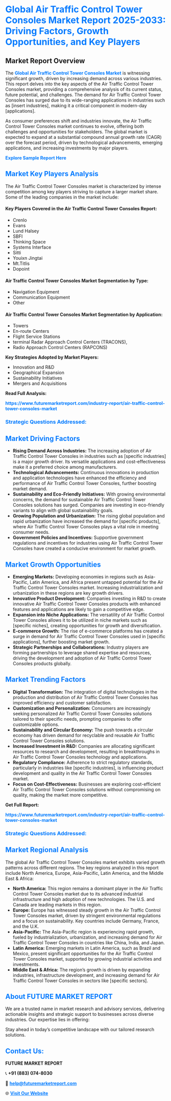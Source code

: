 <h1 style="color: #007BFF;">Global Air Traffic Control Tower Consoles Market Report 2025-2033: Driving Factors, Growth Opportunities, and Key Players</h1>

<section id="overview">
<h2>Market Report Overview</h2>
<p>The <a href="https://www.futuremarketreport.com/industry-report/air-traffic-control-tower-consoles-market" style="color: #007BFF; text-decoration: none;"><strong>Global Air Traffic Control Tower Consoles Market</strong></a> is witnessing significant growth, driven by increasing demand across various industries. This report delves into the key aspects of the Air Traffic Control Tower Consoles market, providing a comprehensive analysis of its current status, future potential, and challenges. The demand for Air Traffic Control Tower Consoles has surged due to its wide-ranging applications in industries such as [insert industries], making it a critical component in modern-day [applications].</p>
<p>As consumer preferences shift and industries innovate, the Air Traffic Control Tower Consoles market continues to evolve, offering both challenges and opportunities for stakeholders. The global market is expected to expand at a substantial compound annual growth rate (CAGR) over the forecast period, driven by technological advancements, emerging applications, and increasing investments by major players.</p>
</section>

<section id="overview">
<p><a href="https://www.futuremarketreport.com/request-sample/reportId=58816" style="color: #007BFF; text-decoration: none;"><strong>Explore Sample Report Here</strong></a></p>
</section>

<section id="key-players">
<h2 style="color: #007BFF;">Market Key Players Analysis</h2>
<p>The Air Traffic Control Tower Consoles market is characterized by intense competition among key players striving to capture a larger market share. Some of the leading companies in the market include:</p>
<h4>Key Players Covered in the Air Traffic Control Tower Consoles Report:</h4>
<ul><li>Crenlo</li><li>Evans</li><li>Lund Halsey</li><li>SBFI</li><li>Thinking Space</li><li>Systems Interface</li><li>Sitti</li><li>Youixn Jingtai</li><li>Mt.Titlis</li><li>Dopoint</li></ul>
<h4>Air Traffic Control Tower Consoles Market Segmentation by Type:</h4>
<ul><li>Navigation Equipment</li><li>Communication Equipment</li><li>Other</li></ul>

<h4>Air Traffic Control Tower Consoles Market Segmentation by Application:</h4>
<ul><li>Towers</li><li>En-route Centers</li><li>Flight Service Stations</li><li>terminal Radar Approach Control Centers (TRACONS),</li><li>Radio Approach Control Centers (RAPCONS)</li></ul>
<p><strong>Key Strategies Adopted by Market Players:</strong></p>
<ul>
<li>Innovation and R&D</li>
<li>Geographical Expansion</li>
<li>Sustainability Initiatives</li>
<li>Mergers and Acquisitions</li>
</ul>
</section>

<section>
<p><strong>Read Full Analysis: </strong></p><a href="https://www.futuremarketreport.com/industry-report/air-traffic-control-tower-consoles-market" style="color: #007BFF; text-decoration: none;"><strong>https://www.futuremarketreport.com/industry-report/air-traffic-control-tower-consoles-market</strong></a>
<h3 style="color: #007BFF;">Strategic Questions Addressed:</h3>
</section>

<section id="driving-factors">
<h2 style="color: #007BFF;">Market Driving Factors</h2>
<ul>
<li><strong>Rising Demand Across Industries:</strong> The increasing adoption of Air Traffic Control Tower Consoles in industries such as [specific industries] is a major growth driver. Its versatile applications and cost-effectiveness make it a preferred choice among manufacturers.</li>
<li><strong>Technological Advancements:</strong> Continuous innovations in production and application technologies have enhanced the efficiency and performance of Air Traffic Control Tower Consoles, further boosting market demand.</li>
<li><strong>Sustainability and Eco-Friendly Initiatives:</strong> With growing environmental concerns, the demand for sustainable Air Traffic Control Tower Consoles solutions has surged. Companies are investing in eco-friendly variants to align with global sustainability goals.</li>
<li><strong>Growing Population and Urbanization:</strong> The rising global population and rapid urbanization have increased the demand for [specific products], where Air Traffic Control Tower Consoles plays a vital role in meeting consumer needs.</li>
<li><strong>Government Policies and Incentives:</strong> Supportive government regulations and incentives for industries using Air Traffic Control Tower Consoles have created a conducive environment for market growth.</li>
</ul>
</section>

<section id="growth-opportunities">
<h2 style="color: #007BFF;">Market Growth Opportunities</h2>
<ul>
<li><strong>Emerging Markets:</strong> Developing economies in regions such as Asia-Pacific, Latin America, and Africa present untapped potential for the Air Traffic Control Tower Consoles market. Increasing industrialization and urbanization in these regions are key growth drivers.</li>
<li><strong>Innovative Product Development:</strong> Companies investing in R&D to create innovative Air Traffic Control Tower Consoles products with enhanced features and applications are likely to gain a competitive edge.</li>
<li><strong>Expansion into Niche Applications:</strong> The versatility of Air Traffic Control Tower Consoles allows it to be utilized in niche markets such as [specific niches], creating opportunities for growth and diversification.</li>
<li><strong>E-commerce Growth:</strong> The rise of e-commerce platforms has created a surge in demand for Air Traffic Control Tower Consoles used in [specific applications], further boosting market growth.</li>
<li><strong>Strategic Partnerships and Collaborations:</strong> Industry players are forming partnerships to leverage shared expertise and resources, driving the development and adoption of Air Traffic Control Tower Consoles products globally.</li>
</ul>
</section>

<section id="trending-factors">
<h2 style="color: #007BFF;">Market Trending Factors</h2>
<ul>
<li><strong>Digital Transformation:</strong> The integration of digital technologies in the production and distribution of Air Traffic Control Tower Consoles has improved efficiency and customer satisfaction.</li>
<li><strong>Customization and Personalization:</strong> Consumers are increasingly seeking personalized Air Traffic Control Tower Consoles solutions tailored to their specific needs, prompting companies to offer customizable options.</li>
<li><strong>Sustainability and Circular Economy:</strong> The push towards a circular economy has driven demand for recyclable and reusable Air Traffic Control Tower Consoles solutions.</li>
<li><strong>Increased Investment in R&D:</strong> Companies are allocating significant resources to research and development, resulting in breakthroughs in Air Traffic Control Tower Consoles technology and applications.</li>
<li><strong>Regulatory Compliance:</strong> Adherence to strict regulatory standards, particularly in industries like [specific industries], is influencing product development and quality in the Air Traffic Control Tower Consoles market.</li>
<li><strong>Focus on Cost-Effectiveness:</strong> Businesses are exploring cost-efficient Air Traffic Control Tower Consoles solutions without compromising on quality, making the market more competitive.</li>
</ul>
</section>

<section>
<p><strong>Get Full Report: </strong></p><a href="https://www.futuremarketreport.com/industry-report/air-traffic-control-tower-consoles-market" style="color: #007BFF; text-decoration: none;"><strong>https://www.futuremarketreport.com/industry-report/air-traffic-control-tower-consoles-market</strong></a>
<h3 style="color: #007BFF;">Strategic Questions Addressed:</h3>
</section>


<section id="regional-analysis">
<h2 style="color: #007BFF;">Market Regional Analysis</h2>
<p>The global Air Traffic Control Tower Consoles market exhibits varied growth patterns across different regions. The key regions analyzed in this report include North America, Europe, Asia-Pacific, Latin America, and the Middle East & Africa:</p>
<ul>
<li><strong>North America:</strong> This region remains a dominant player in the Air Traffic Control Tower Consoles market due to its advanced industrial infrastructure and high adoption of new technologies. The U.S. and Canada are leading markets in this region.</li>
<li><strong>Europe:</strong> Europe has witnessed steady growth in the Air Traffic Control Tower Consoles market, driven by stringent environmental regulations and a focus on sustainability. Key countries include Germany, France, and the U.K.</li>
<li><strong>Asia-Pacific:</strong> The Asia-Pacific region is experiencing rapid growth, fueled by industrialization, urbanization, and increasing demand for Air Traffic Control Tower Consoles in countries like China, India, and Japan.</li>
<li><strong>Latin America:</strong> Emerging markets in Latin America, such as Brazil and Mexico, present significant opportunities for the Air Traffic Control Tower Consoles market, supported by growing industrial activities and investments.</li>
<li><strong>Middle East & Africa:</strong> The region’s growth is driven by expanding industries, infrastructure development, and increasing demand for Air Traffic Control Tower Consoles in sectors like [specific sectors].</li>
</ul>
</section>

<footer>
<h2 style="color: #007BFF;">About FUTURE MARKET REPORT</h2>
<p>We are a trusted name in market research and advisory services, delivering actionable insights and strategic support to businesses across diverse industries. Our expertise lies in offering:</p>

<p>Stay ahead in today’s competitive landscape with our tailored research solutions.</p>

<h2 style="color: #007BFF;">Contact Us:</h2>
<p><strong>FUTURE MARKET REPORT</strong></p>
<p>📞 <strong>+91 (883) 074-8030</strong></p>
<p>📧 <strong><a href="mailto:help@futuremarketreport.com" style="color: #007BFF;">help@futuremarketreport.com</a></strong></p>
<p>🌐 <strong><a href="https://www.futuremarketreport.com/" style="color: #007BFF;">Visit Our Website</a></strong></p>
</footer>